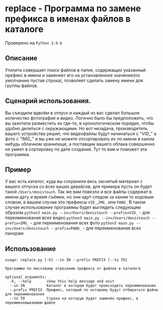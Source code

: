 # replace - Программа по замене префикса в именах файлов в каталоге
Проверено на `Python 3.9.6`
## Описание
Утилита совершает поиск файлов в папке, содержащих указанный префикс в имени и заменяет его на установленное значение(по умолчанию пустая строка), 
позволяет сделать замену имени для группы файлов. 
## Сценарий использования.
Вы съездили вдвоём в отпуск и каждый из вас сделал большое количество фотографий и видео. Логично было бы предположить, что вы захотели разместить их где-то, в хронологическом порядке, чтобы удобно делиться с окружающими.
Но вот незадача, производитель вашего устройства решил, что видеофайлы будут начинаться с "VID_" а фото с "IMG_" и вы уже не можете отсортировать их по имени в каком нибудь облачном хранилище, а поставщик вашего облака совершенно не умеет в сортировку по дате создания. 
Тут то вам и поможет эта программа.
## Пример
У вас есть каталог, куда вы сохранили весь заснятый материал с вашего отпуска со всех ваших девайсов, для примера пусть он будет такой `/Users/denistouch`.
Так же вам повезло и все файлы содержат в имени дату и время съёмки, но они идут следом за каким то кодовым словом, в вашем случае это префиксы `VID_`,`IMG_` или `PANO_`
В таком случае использование программы будет выглядеть следующим образом
`python3 main.py --in=/Users/denistouch --prefix=VID_` - для переименования всех видео
`python3 main.py --in=/Users/denistouch --prefix=IMG_` - для переименования всех фото
`python3 main.py --in=/Users/denistouch --prefix=PANO_` - для переименования всех панорам
## Использование
```
usage: replace.py [-h] --in IN --prefix PREFIX [--to TO]

Программа по массовому отрезанию префикса от файлов в каталоге

optional arguments:
  -h, --help       show this help message and exit
  --in IN          Каталог в котором будет происходить переименование
  --prefix PREFIX  Префикс, который по которому будут отбираться файлы для переименования
  --to TO          Строка на которую будет заменён префикс, в переименовываемом файле
```
